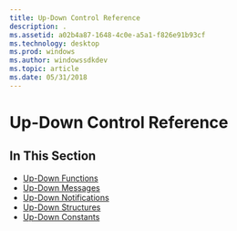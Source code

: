 ```yaml
---
title: Up-Down Control Reference
description: .
ms.assetid: a02b4a87-1648-4c0e-a5a1-f826e91b93cf
ms.technology: desktop
ms.prod: windows
ms.author: windowssdkdev
ms.topic: article
ms.date: 05/31/2018
---
```


# Up-Down Control Reference

## In This Section

-   [Up-Down Functions](bumper-up-down-control-reference-functions.md)
-   [Up-Down Messages](bumper-up-down-control-reference-messages.md)
-   [Up-Down Notifications](bumper-up-down-control-reference-notifications.md)
-   [Up-Down Structures](bumper-up-down-control-reference-structures.md)
-   [Up-Down Constants](bumper-up-down-control-reference-constants.md)

 

 




